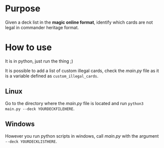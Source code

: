 # Purpose
Given a deck list in the **magic online format**, identify which cards are not legal
in commander heritage format.

# How to use
It is in python, just run the thing ;)

It is possible to add a list of custom illegal cards, check the *main.py* file 
as it is a variable defined as `custom_illegal_cards`.

## Linux
Go to the directory where the *main.py* file is located and run `python3 main.py --deck YOURDECKFILEHERE`.

## Windows
However you run python scripts in windows, call *main.py* with the argument `--deck YOURDECKLISTHERE`.
